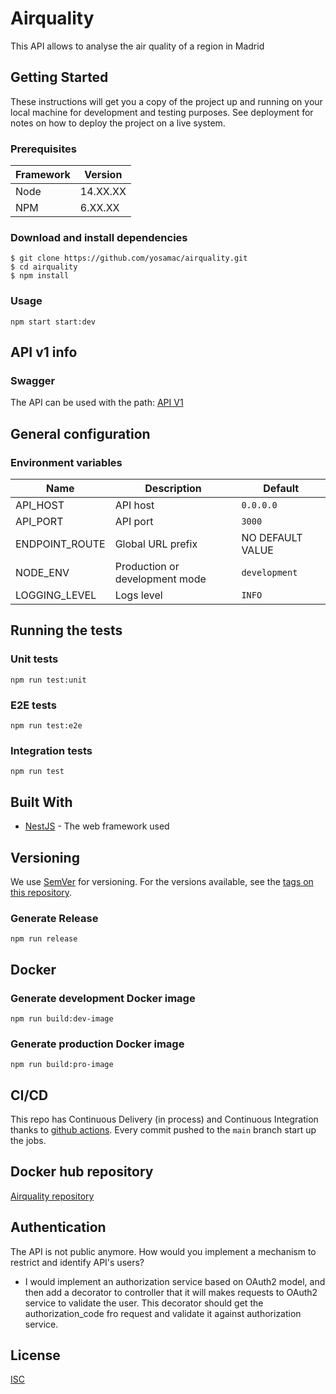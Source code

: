 # Airquality

This API allows to analyse the air quality of a region in Madrid

## Getting Started

These instructions will get you a copy of the project up and running on your local machine for development and testing purposes. See deployment for notes on how to deploy the project on a live system.

### Prerequisites

| Framework | Version  |
| ----------| -------- |
| Node      | 14.XX.XX |
| NPM       | 6.XX.XX  |

### Download and install dependencies

```shell
$ git clone https://github.com/yosamac/airquality.git
$ cd airquality
$ npm install
```

### Usage

```shell
npm start start:dev
```

## API v1 info

### Swagger

The API can be used with the path: 
[API V1](http://localhost:3000/api)


## General configuration

### Environment variables

| Name                    | Description                                | Default                      |
| ------------------------| ------------------------------------------ | -----------------------------|
| API_HOST                | API host                                   | `0.0.0.0`                    |
| API_PORT                | API port                                   | `3000`                       |
| ENDPOINT_ROUTE          | Global URL prefix                          | NO DEFAULT VALUE             |
| NODE_ENV                | Production or development mode             | `development`                |
| LOGGING_LEVEL           | Logs level                                 | `INFO`                       |



## Running the tests

### Unit tests

```shell
npm run test:unit
```

### E2E tests

```shell
npm run test:e2e
```

### Integration tests

```shell
npm run test
```

## Built With

* [NestJS](https://nestjs.com/) - The web framework used

## Versioning

We use [SemVer](http://semver.org/) for versioning. For the versions available, see the [tags on this repository](https://github.org/yosamac/airquaility/tags).


### Generate Release

```shell
npm run release
```

## Docker

### Generate development Docker image
```shell
npm run build:dev-image
```
### Generate production Docker image
```shell
npm run build:pro-image
```

## CI/CD
This repo has Continuous Delivery (in process) and Continuous Integration thanks to [github actions](https://github.com/features/actions). Every commit pushed to the `main` branch start up the jobs.


## Docker hub repository
[Airquality repository](https://hub.docker.com/repository/docker/yosamac/airquality)

## Authentication
The API is not public anymore. How would you implement a mechanism to restrict and identify API's users?

 -  I would implement an authorization service based on OAuth2 model, and then add a decorator to controller that it will makes requests to OAuth2 service to validate the user. This decorator should get the authorization_code fro request and validate it against authorization service.


## License

[ISC](https://choosealicense.com/licenses/isc/)
